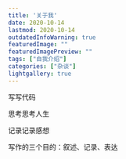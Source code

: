 ```yaml
---
title: '关于我'
date: 2020-10-14
lastmod: 2020-10-14
outdatedInfoWarning: true
featuredImage: ""
featuredImagePreview: ""
tags: ["自我介绍"]
categories: ["杂谈"]
lightgallery: true
---
```


写写代码

思考思考人生

记录记录感想

写作的三个目的：叙述、记录、表达
